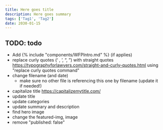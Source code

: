 ```yaml
---
title: Here goes title
description: Here goes summary
tags: ['Tag1', 'Tag2']
date: 2030-01-15
---
```


## TODO: todo

* Add {% include "components/WFPIntro.md" %} (if applies)
* replace curly quotes (‘ , ’, “, ”) with straight quotes <https://typographyforlawyers.com/straight-and-curly-quotes.html> using "replace curly quotes command"
* change filename (and date)
  * make sure no other file is referencing this one by filename (update it if needed!)
* capitalize title <https://capitalizemytitle.com/>
* update title
* update categories
* update summary and description
* find hero image
* change the featured-img, image
* remove "published: false"
